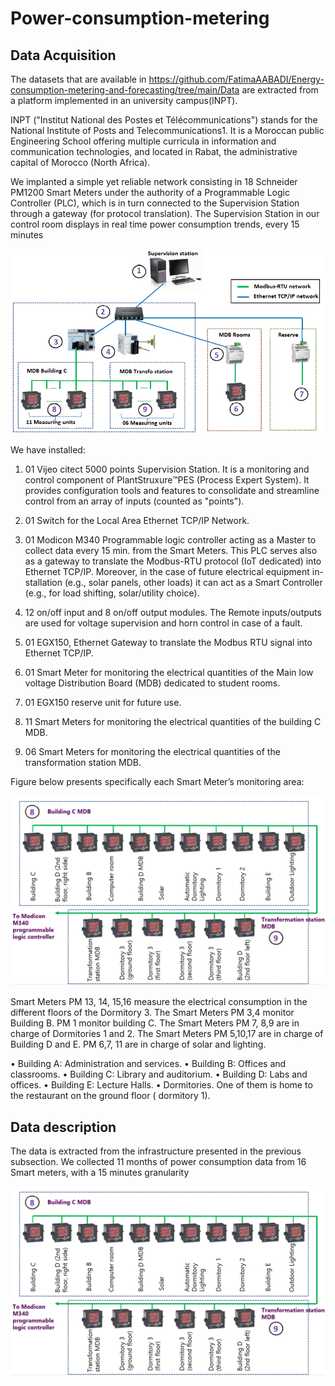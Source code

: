 # Power-consumption-metering

## Data Acquisition 
The datasets that are available in https://github.com/FatimaAABADI/Energy-consumption-metering-and-forecasting/tree/main/Data are extracted from a platform implemented in an university campus(INPT).

INPT ("Institut National des Postes et Télécommunications") stands for the National Institute of Posts and Telecommunications1. It is a Moroccan public Engineering School offering multiple curricula in information and communication technologies, and located in Rabat, the administrative capital of Morocco (North Africa). 

We implanted a simple yet reliable network consisting in 18 Schneider PM1200 Smart Meters under the authority of a Programmable Logic Controller (PLC), which is in turn connected to the Supervision Station through a gateway (for protocol translation). The Supervision Station in our control room displays in real time power consumption trends, every 15 minutes

![This is an image](https://github.com/FatimaAABADI/Power-consumption-metering/blob/main/img/bus%20(1).PNG)

We have installed:
1. 01 Vijeo citect 5000 points Supervision Station. It is a monitoring and control component of PlantStruxure™PES (Process Expert System). It provides configuration tools and features to consolidate and streamline control from an array of inputs (counted as "points").

2. 01 Switch for the Local Area Ethernet TCP/IP Network.

3. 01 Modicon M340 Programmable logic controller acting as a Master to collect data every 15 min. from the Smart Meters. This PLC serves also as a gateway to translate the Modbus-RTU protocol (IoT dedicated) into Ethernet TCP/IP. Moreover, in the case of future electrical equipment in- stallation (e.g., solar panels, other loads) it can act as a Smart Controller (e.g., for load shifting, solar/utility choice).

4. 12 on/off input and 8 on/off output modules. The Remote inputs/outputs are used for voltage supervision and horn control in case of a fault.

5. 01 EGX150, Ethernet Gateway to translate the Modbus RTU signal into Ethernet TCP/IP.

6. 01 Smart Meter for monitoring the electrical quantities of the Main low voltage Distribution Board (MDB) dedicated to student rooms.

7. 01 EGX150 reserve unit for future use.

8. 11 Smart Meters for monitoring the electrical quantities of the building C MDB.

9. 06 Smart Meters for monitoring the electrical quantities of the transformation station MDB.


Figure below presents specifically each Smart Meter’s monitoring area:

![This is an image](https://github.com/FatimaAABADI/Power-consumption-metering/blob/main/img/18%20compteurs.PNG)

Smart Meters PM 13, 14, 15,16 measure the electrical consumption in the different floors of the Dormitory 3. The Smart Meters PM 3,4 monitor Building B. PM 1 monitor building C. The Smart Meters PM 7, 8,9 are in charge of Dormitories 1 and 2. The Smart Meters PM 5,10,17 are in charge of Building D and E. PM 6,7, 11 are in charge of solar and lighting.

• Building A: Administration and services.
• Building B: Offices and classrooms.
• Building C: Library and auditorium.
• Building D: Labs and offices.
• Building E: Lecture Halls.
• Dormitories. One of them is home to the restaurant on the ground floor (
dormitory 1).

## Data description

The data is extracted from the infrastructure presented in the previous subsection. We collected 11 months of power consumption data from 16 Smart meters, with a 15 minutes granularity

![This is an image](https://github.com/FatimaAABADI/Power-consumption-metering/blob/main/img/18%20compteurs.PNG)
